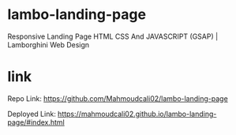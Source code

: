 # lambo-landing-page
Responsive Landing Page HTML CSS And JAVASCRIPT (GSAP) | Lamborghini Web Design

# link
Repo Link: https://github.com/Mahmoudcali02/lambo-landing-page

Deployed Link: https://mahmoudcali02.github.io/lambo-landing-page/#index.html